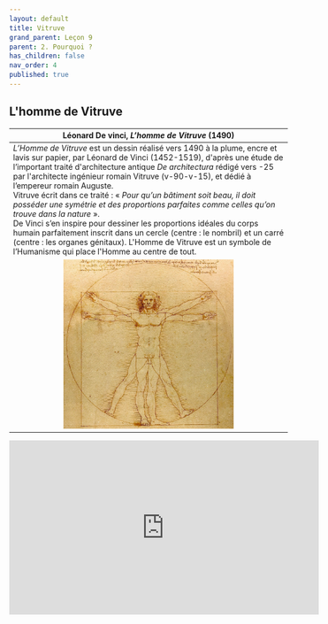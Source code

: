 ```yaml
---
layout: default
title: Vitruve
grand_parent: Leçon 9
parent: 2. Pourquoi ?
has_children: false
nav_order: 4
published: true
---
```

## L'homme de Vitruve

| Léonard De vinci, *L’homme de Vitruve* (1490)     |     
| -------------------------- | 
| *L’Homme de Vitruve* est un dessin réalisé vers 1490 à la plume, encre et lavis sur papier, par Léonard de Vinci (1452-1519), d'après une étude de l’important traité d'architecture antique *De architectura* rédigé vers -25 par l'architecte ingénieur romain Vitruve (v-90-v-15), et dédié à l’empereur romain Auguste. <br> Vitruve écrit dans ce traité : « _Pour qu’un bâtiment soit beau, il doit posséder une symétrie et des proportions parfaites comme celles qu’on trouve dans la nature_ ». <br> De Vinci s’en inspire pour dessiner les proportions idéales du corps humain parfaitement inscrit dans un cercle (centre : le nombril) et un carré (centre : les organes génitaux). L'Homme de Vitruve est un symbole de l’Humanisme qui place l'Homme au centre de tout. | 
| <center><a href="../../assets/img/art/vinci-vitruve.jpeg" target="_blank"><img src="../../assets/img/art/vinci-vitruve.jpeg" style="zoom:30%;" /></a></center>  |


<center><iframe width="560" height="315" src="https://www.youtube.com/embed/aMsaFP3kgqQ?si=tey6UnKsPp7DQr8I" title="YouTube video player" frameborder="0" allow="accelerometer; autoplay; clipboard-write; encrypted-media; gyroscope; picture-in-picture; web-share" referrerpolicy="strict-origin-when-cross-origin" allowfullscreen></iframe></center>


